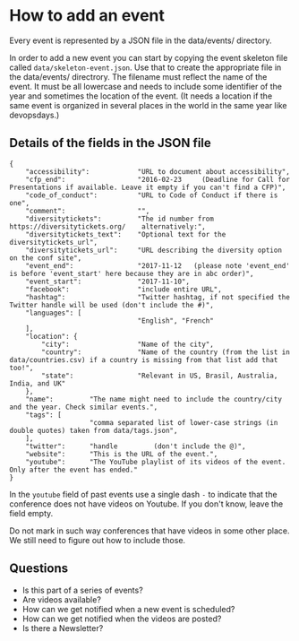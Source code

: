 # How to add an event

Every event is represented by a JSON file in the data/events/ directory.

In order to add a new event you can start by copying the event skeleton file called `data/skeleton-event.json`.
Use that to create the appropriate file in the data/events/ directrory. The filename must reflect the name of the event.
It must be all lowercase and needs to include some identifier of the year and sometimes the location of the event.
(It needs a location if the same event is organized in several places in the world in the same year like devopsdays.)

## Details of the fields in the JSON file

```
{
    "accessibility":            "URL to document about accessibility",
    "cfp_end":                  "2016-02-23     (Deadline for Call for Presentations if available. Leave it empty if you can't find a CFP)",
    "code_of_conduct":          "URL to Code of Conduct if there is one",
    "comment":                  "",
    "diversitytickets":         "The id number from https://diversitytickets.org/    alternatively:",
    "diversitytickets_text":    "Optional text for the diversitytickets_url",
    "diversitytickets_url":     "URL describing the diversity option on the conf site",
    "event_end":                "2017-11-12   (please note 'event_end' is before 'event_start' here because they are in abc order)",
    "event_start":              "2017-11-10",
    "facebook":                 "include entire URL",
    "hashtag":                  "Twitter hashtag, if not specified the Twitter handle will be used (don't include the #)",
    "languages": [
                                "English", "French"
    ],
    "location": {
        "city":                 "Name of the city",
        "country":              "Name of the country (from the list in data/countries.csv) if a country is missing from that list add that too!",
        "state":                "Relevant in US, Brasil, Australia, India, and UK"
    },
    "name":         "The name might need to include the country/city and the year. Check similar events.",
    "tags": [
                    "comma separated list of lower-case strings (in double quotes) taken from data/tags.json",
    ],
    "twitter":      "handle         (don't include the @)",
    "website":      "This is the URL of the event.",
    "youtube":      "The YouTube playlist of its videos of the event. Only after the event has ended."
}
```

In the `youtube` field of past events use a single dash `-` to indicate that the conference does not have videos on Youtube.
If you don't know, leave the field empty.

Do not mark in such way conferences that have videos in some other place. We still need to figure out how to include
those.


Questions
------------------
* Is this part of a series of events?
* Are videos available?
* How can we get notified when a new event is scheduled?
* How can we get notified when the videos are posted?
* Is there a Newsletter?
